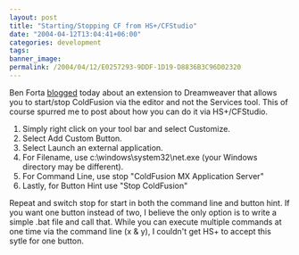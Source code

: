 ```yaml
---
layout: post
title: "Starting/Stopping CF from HS+/CFStudio"
date: "2004-04-12T13:04:41+06:00"
categories: development 
tags: 
banner_image: 
permalink: /2004/04/12/E0257293-9DDF-1D19-D8836B3C96D02320
---
```


Ben Forta <a href="http://www.forta.com/blog/index.cfm?mode=e&entry=1130">blogged</a> today about an extension to Dreamweaver that allows you to start/stop ColdFusion via the editor and not the Services tool. This of course spurred me to post about how you can do it via HS+/CFStudio.

<ol>
<li>Simply right click on your tool bar and select Customize.
<li>Select Add Custom Button.
<li>Select Launch an external application.
<li>For Filename, use c:\windows\system32\net.exe (your Windows directory may be different).
<li>For Command Line, use stop "ColdFusion MX Application Server"
<li>Lastly, for Button Hint use "Stop ColdFusion"
</ol>

Repeat and switch stop for start in both the command line and button hint. If you want one button instead of two, I believe the only option is to write a simple .bat file and call that. While you can execute multiple commands at one time via the command line (x & y), I couldn't get HS+ to accept this sytle for one button.